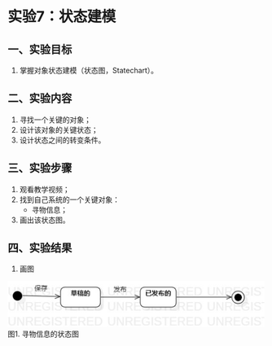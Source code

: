 # 实验7：状态建模

## 一、实验目标

1. 掌握对象状态建模（状态图，Statechart）。

## 二、实验内容

1. 寻找一个关键的对象；
2. 设计该对象的关键状态；
3. 设计状态之间的转变条件。

## 三、实验步骤

1. 观看教学视频；
2. 找到自己系统的一个关键对象：  
   - 寻物信息；
3. 画出该状态图。

## 四、实验结果

1. 画图

![寻物信息的状态图](./StatechartDiagram1.jpg)  
图1. 寻物信息的状态图

